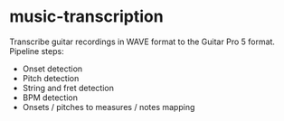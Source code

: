 # music-transcription
Transcribe guitar recordings in WAVE format to the Guitar Pro 5 format.  
Pipeline steps:
- Onset detection
- Pitch detection
- String and fret detection
- BPM detection
- Onsets / pitches to measures / notes mapping

